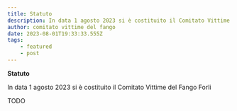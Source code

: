 ```yaml
---
title: Statuto
description: In data 1 agosto 2023 si è costituito il Comitato Vittime del Fango Forli
author: comitato vittime del fango
date: 2023-08-01T19:33:33.555Z
tags: 
    - featured
    - post
---
```

**Statuto**

In data 1 agosto 2023 si è costituito il Comitato Vittime del Fango Forli

TODO